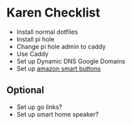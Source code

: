 # Karen Checklist 

* Install normal dotfiles
* Install pi hole
* Change pi hole admin to caddy
* Use Caddy
* Set up Dynamic DNS Google Domains
* Set up [amazon smart buttons](https://github.com/maddox/dasher)

## Optional

* Set up go links?
* Set up smart home speaker?
